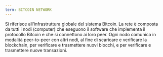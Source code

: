```yaml
---
term: BITCOIN NETWORK
---
```


Si riferisce all'infrastruttura globale del sistema Bitcoin. La rete è composta da tutti i nodi (computer) che eseguono il software che implementa il protocollo Bitcoin e che si connettono ai loro peer. Ogni nodo comunica in modalità peer-to-peer con altri nodi, al fine di scaricare e verificare la blockchain, per verificare e trasmettere nuovi blocchi, e per verificare e trasmettere nuove transazioni.